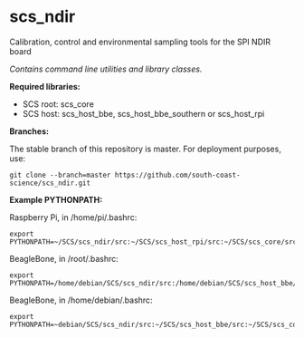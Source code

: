 # scs_ndir
Calibration, control and environmental sampling tools for the SPI NDIR board

_Contains command line utilities and library classes._


**Required libraries:** 

* SCS root: scs_core
* SCS host: scs_host_bbe, scs_host_bbe_southern or scs_host_rpi


**Branches:**

The stable branch of this repository is master. For deployment purposes, use:

    git clone --branch=master https://github.com/south-coast-science/scs_ndir.git


**Example PYTHONPATH:**

Raspberry Pi, in /home/pi/.bashrc:

    export PYTHONPATH=~/SCS/scs_ndir/src:~/SCS/scs_host_rpi/src:~/SCS/scs_core/src:$PYTHONPATH


BeagleBone, in /root/.bashrc:

    export PYTHONPATH=/home/debian/SCS/scs_ndir/src:/home/debian/SCS/scs_host_bbe/src:/home/debian/SCS/scs_core/src:$PYTHONPATH


BeagleBone, in /home/debian/.bashrc:

    export PYTHONPATH=~debian/SCS/scs_ndir/src:~/SCS/scs_host_bbe/src:~/SCS/scs_core/src:$PYTHONPATH

